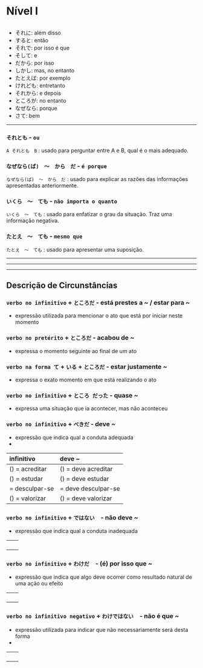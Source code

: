 # Nível I

##
- それに: além disso
- すると: então
- それで: por isso é que
- そして: e
- だから: por isso
- しかし: mas, no entanto
- たとえば: por exemplo
- けれども: entretanto
- それから: e depois
- ところが: no entanto
- なぜなら: porque
- さて: bem


---

### ```それとも``` - ```ou```
```A それとも　B``` : usado para perguntar entre A e B, qual é o mais adequado.

### ```なぜなら(ば)　〜　から　だ``` - ```é porque```
```なぜなら(ば)　〜　から　だ``` : usado para explicar as razões das informações apresentadas anteriormente.

### ```いくら　〜　ても``` - ```não importa o quanto```
```いくら　〜　ても``` : usado para enfatizar o grau da situação. Traz uma informação negativa.

### ```たとえ　〜　ても``` - ```mesmo que```
```たとえ　〜　ても``` : usado para apresentar uma suposição.

---

---


---

## Descrição de Circunstâncias
### ```verbo no infinitivo``` + ```ところだ``` - está prestes a ~ / estar para ~
- expressão utilizada para mencionar o ato que está por iniciar neste momento

### ```verbo no pretérito``` + ```ところだ``` - acabou de ~
- expressa o momento seguinte ao final de um ato

### ```verbo na forma て``` + ```いる``` + ```ところだ``` - estar justamente ~
- expressa o exato momento em que está realizando o ato

### ```verbo no infinitivo``` + ```ところ だった``` - quase ~ 
- expressa uma situação que ia acontecer, mas não aconteceu


### ```verbo no infinitivo``` + ```べきだ``` - deve ~
- expressão que indica qual a conduta adequada
- 
| infinitivo | deve ~ |
|:---|:---|
|  () = acreditar |  () = deve acreditar |
|  () = estudar |  () = deve estudar |
|  = desculpar-se |  = deve desculpar-se |
|  () = valorizar |  () = deve valorizar |

### ```verbo no infinitivo``` + ```ではない```　- não deve ~
- expressão que indica qual a conduta inadequada

|  |  |
|:---|:---|
|  |  |
|  |  |
|  |  |
|  |  |

### ```verbo no infinitivo``` + ```わけだ```　- (é) por isso que ~
- expressão que indica que algo deve ocorrer como resultado natural de uma ação ou efeito
  
|  |  |
|:---|:---|
|  |  |
|  |  |
|  |  |
|  |  |

### ```verbo no infinitivo negativo``` + ```わけではない```　- não é que ~
- expressão utilizada para indicar que não necessariamente será desta forma
- 

|  |  |
|:---|:---|
|  |  |
|  |  |
|  |  |
|  |  |